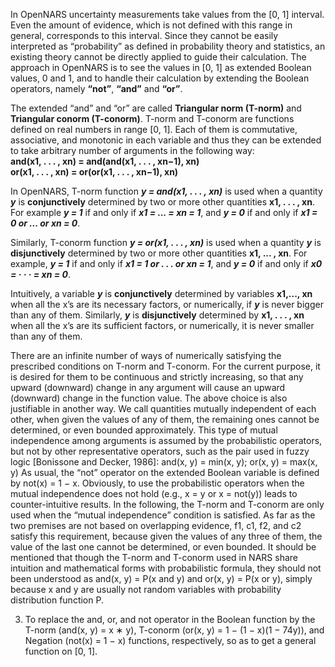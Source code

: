 In OpenNARS uncertainty measurements take values from the [0, 1] interval. Even the amount of evidence, which
is not defined with this range in general, corresponds to this interval. Since they cannot be easily interpreted as “probability” as defined in probability theory and statistics, an existing theory cannot be directly applied to guide their calculation. The approach in OpenNARS is to see the values in [0, 1] as extended Boolean values, 0 and 1, and to handle their calculation by extending the Boolean operators, namely **“not”**, **“and”** and **“or”**.

The extended “and” and “or” are called **Triangular norm (T-norm)** and **Triangular conorm (T-conorm)**. T-norm and T-conorm are functions defined on real numbers in range [0, 1]. Each of them is commutative, associative, and monotonic in each variable and thus they can be extended to take arbitrary number of arguments in the following way:<br/>
__**and**(x1, . . . , xn) = **and**(and(x1, . . . , xn−1), xn)__<br/>
__**or**(x1, . . . , xn) = **or**(or(x1, . . . , xn−1), xn)__

In OpenNARS, T-norm function ***y = and(x1, . . . , xn)*** is used when a quantity ***y*** is __conjunctively__ determined by two or more other quantities __x1, . . . , xn__. For example ***y = 1*** if and only if ***x1 = ... = xn = 1***, and ***y = 0*** if and only if ***x1 = 0 or ... or xn = 0***. 

Similarly, T-conorm function ***y = or(x1, . . . , xn)*** is used when a quantity ***y*** is __disjunctively__ determined by two or more other quantities __x1, ... , xn__. For example, ***y = 1*** if and only if ***x1 = 1 or . . . or xn = 1***, and ***y = 0*** if and only if ***x0 = · · · = xn = 0***. 

Intuitively, a variable ***y*** is __conjunctively__ determined by variables __x1,..., xn__ when all the x’s are its necessary factors, or numerically, if ***y*** is never bigger than any of them. Similarly, ***y*** is __disjunctively__ determined by __x1, . . . , xn__ when all the x’s are its sufficient factors, or numerically, it is never smaller than any of them.
 
There are an infinite number of ways of numerically satisfying the prescribed conditions on T-norm and T-conorm. For the current purpose, it is desired for them to be continuous and strictly increasing, so that any
upward (downward) change in any argument will cause an upward (downward) change in the function value.
The above choice is also justifiable in another way. We call quantities
mutually independent of each other, when given the values of any of them,
the remaining ones cannot be determined, or even bounded approximately.
This type of mutual independence among arguments is assumed by the
probabilistic operators, but not by other representative operators, such as
the pair used in fuzzy logic [Bonissone and Decker, 1986]:
and(x, y) = min(x, y); or(x, y) = max(x, y)
As usual, the “not” operator on the extended Boolean variable is defined
by not(x) = 1 − x.
Obviously, to use the probabilistic operators when the mutual independence does not hold (e.g., x = y or x = not(y)) leads to counter-intuitive
results. In the following, the T-norm and T-conorm are only used when the
“mutual independence” condition is satisfied. As far as the two premises
are not based on overlapping evidence, f1, c1, f2, and c2 satisfy this requirement, because given the values of any three of them, the value of the
last one cannot be determined, or even bounded.
It should be mentioned that though the T-norm and T-conorm used in
NARS share intuition and mathematical forms with probabilistic formula,
they should not been understood as and(x, y) = P(x and y) and or(x, y) =
P(x or y), simply because x and y are usually not random variables with
probability distribution function P.

3. To replace the and, or, and not operator in the Boolean function by
the T-norm (and(x, y) = x ∗ y), T-conorm (or(x, y) = 1 − (1 − x)(1 −
74y)), and Negation (not(x) = 1 − x) functions, respectively, so as to
get a general function on [0, 1].